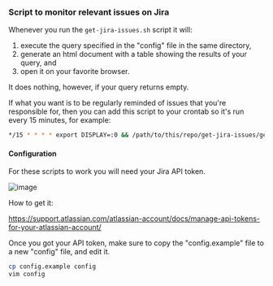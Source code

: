 ### Script to monitor relevant issues on Jira

Whenever you run the `get-jira-issues.sh` script it will:
1. execute the query specified in the "config" file in the same directory, 
2. generate an html document with a table showing the results of your query, and
3. open it on your favorite browser.

It does nothing, however, if your query returns empty. 

If what you want is to be regularly reminded of issues that you're responsible for, 
then you can add this script to your crontab so it's run every 15 minutes, for example:
```bash
*/15 * * * * export DISPLAY=:0 && /path/to/this/repo/get-jira-issues/get-jira-issues.sh
```

#### Configuration
For these scripts to work you will need your Jira API token. 

![image](https://user-images.githubusercontent.com/87875608/128429786-920c135a-af0e-43e7-9b64-bfd8bdbecd3e.png)

How to get it:

https://support.atlassian.com/atlassian-account/docs/manage-api-tokens-for-your-atlassian-account/

Once you got your API token, make sure to copy the "config.example" file to a new "config" file, and edit it.
```bash
cp config.example config
vim config
```
